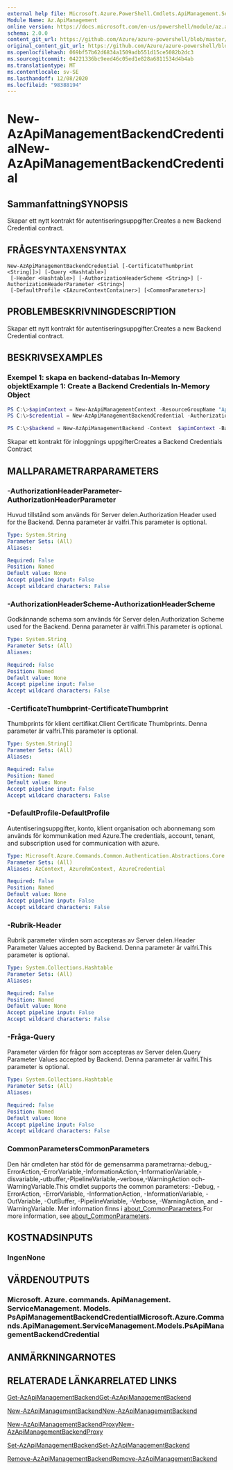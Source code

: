 ```yaml
---
external help file: Microsoft.Azure.PowerShell.Cmdlets.ApiManagement.ServiceManagement.dll-Help.xml
Module Name: Az.ApiManagement
online version: https://docs.microsoft.com/en-us/powershell/module/az.apimanagement/new-azapimanagementbackendcredential
schema: 2.0.0
content_git_url: https://github.com/Azure/azure-powershell/blob/master/src/ApiManagement/ApiManagement/help/New-AzApiManagementBackendCredential.md
original_content_git_url: https://github.com/Azure/azure-powershell/blob/master/src/ApiManagement/ApiManagement/help/New-AzApiManagementBackendCredential.md
ms.openlocfilehash: 069bf57b62d6834a1509adb551d15ce5082b2dc3
ms.sourcegitcommit: 04221336bc9eed46c05ed1e828a6811534d4b4ab
ms.translationtype: MT
ms.contentlocale: sv-SE
ms.lasthandoff: 12/08/2020
ms.locfileid: "98388194"
---
```

# <span data-ttu-id="c6e77-101">New-AzApiManagementBackendCredential</span><span class="sxs-lookup"><span data-stu-id="c6e77-101">New-AzApiManagementBackendCredential</span></span>

## <span data-ttu-id="c6e77-102">Sammanfattning</span><span class="sxs-lookup"><span data-stu-id="c6e77-102">SYNOPSIS</span></span>
<span data-ttu-id="c6e77-103">Skapar ett nytt kontrakt för autentiseringsuppgifter.</span><span class="sxs-lookup"><span data-stu-id="c6e77-103">Creates a new Backend Credential contract.</span></span>

## <span data-ttu-id="c6e77-104">FRÅGESYNTAXEN</span><span class="sxs-lookup"><span data-stu-id="c6e77-104">SYNTAX</span></span>

```
New-AzApiManagementBackendCredential [-CertificateThumbprint <String[]>] [-Query <Hashtable>]
 [-Header <Hashtable>] [-AuthorizationHeaderScheme <String>] [-AuthorizationHeaderParameter <String>]
 [-DefaultProfile <IAzureContextContainer>] [<CommonParameters>]
```

## <span data-ttu-id="c6e77-105">PROBLEMBESKRIVNING</span><span class="sxs-lookup"><span data-stu-id="c6e77-105">DESCRIPTION</span></span>
<span data-ttu-id="c6e77-106">Skapar ett nytt kontrakt för autentiseringsuppgifter.</span><span class="sxs-lookup"><span data-stu-id="c6e77-106">Creates a new Backend Credential contract.</span></span>

## <span data-ttu-id="c6e77-107">BESKRIVS</span><span class="sxs-lookup"><span data-stu-id="c6e77-107">EXAMPLES</span></span>

### <span data-ttu-id="c6e77-108">Exempel 1: skapa en backend-databas In-Memory objekt</span><span class="sxs-lookup"><span data-stu-id="c6e77-108">Example 1: Create a Backend Credentials In-Memory Object</span></span>
```powershell
PS C:\>$apimContext = New-AzApiManagementContext -ResourceGroupName "Api-Default-WestUS" -ServiceName "contoso"
PS C:\>$credential = New-AzApiManagementBackendCredential -AuthorizationHeaderScheme basic -AuthorizationHeaderParameter opensesame -Query @{"sv" = @('xx', 'bb'); "sr" = @('cc')} -Header @{"x-my-1" = @('val1', 'val2')}

PS C:\>$backend = New-AzApiManagementBackend -Context  $apimContext -BackendId 123 -Url 'https://contoso.com/awesomeapi' -Protocol http -Title "first backend" -SkipCertificateChainValidation $true -Credential $credential -Description "my backend"
```

<span data-ttu-id="c6e77-109">Skapar ett kontrakt för inloggnings uppgifter</span><span class="sxs-lookup"><span data-stu-id="c6e77-109">Creates a Backend Credentials Contract</span></span>

## <span data-ttu-id="c6e77-110">MALLPARAMETRAR</span><span class="sxs-lookup"><span data-stu-id="c6e77-110">PARAMETERS</span></span>

### <span data-ttu-id="c6e77-111">-AuthorizationHeaderParameter</span><span class="sxs-lookup"><span data-stu-id="c6e77-111">-AuthorizationHeaderParameter</span></span>
<span data-ttu-id="c6e77-112">Huvud tillstånd som används för Server delen.</span><span class="sxs-lookup"><span data-stu-id="c6e77-112">Authorization Header used for the Backend.</span></span>
<span data-ttu-id="c6e77-113">Denna parameter är valfri.</span><span class="sxs-lookup"><span data-stu-id="c6e77-113">This parameter is optional.</span></span>

```yaml
Type: System.String
Parameter Sets: (All)
Aliases:

Required: False
Position: Named
Default value: None
Accept pipeline input: False
Accept wildcard characters: False
```

### <span data-ttu-id="c6e77-114">-AuthorizationHeaderScheme</span><span class="sxs-lookup"><span data-stu-id="c6e77-114">-AuthorizationHeaderScheme</span></span>
<span data-ttu-id="c6e77-115">Godkännande schema som används för Server delen.</span><span class="sxs-lookup"><span data-stu-id="c6e77-115">Authorization Scheme used for the Backend.</span></span>
<span data-ttu-id="c6e77-116">Denna parameter är valfri.</span><span class="sxs-lookup"><span data-stu-id="c6e77-116">This parameter is optional.</span></span>

```yaml
Type: System.String
Parameter Sets: (All)
Aliases:

Required: False
Position: Named
Default value: None
Accept pipeline input: False
Accept wildcard characters: False
```

### <span data-ttu-id="c6e77-117">-CertificateThumbprint</span><span class="sxs-lookup"><span data-stu-id="c6e77-117">-CertificateThumbprint</span></span>
<span data-ttu-id="c6e77-118">Thumbprints för klient certifikat.</span><span class="sxs-lookup"><span data-stu-id="c6e77-118">Client Certificate Thumbprints.</span></span>
<span data-ttu-id="c6e77-119">Denna parameter är valfri.</span><span class="sxs-lookup"><span data-stu-id="c6e77-119">This parameter is optional.</span></span>

```yaml
Type: System.String[]
Parameter Sets: (All)
Aliases:

Required: False
Position: Named
Default value: None
Accept pipeline input: False
Accept wildcard characters: False
```

### <span data-ttu-id="c6e77-120">-DefaultProfile</span><span class="sxs-lookup"><span data-stu-id="c6e77-120">-DefaultProfile</span></span>
<span data-ttu-id="c6e77-121">Autentiseringsuppgifter, konto, klient organisation och abonnemang som används för kommunikation med Azure.</span><span class="sxs-lookup"><span data-stu-id="c6e77-121">The credentials, account, tenant, and subscription used for communication with azure.</span></span>

```yaml
Type: Microsoft.Azure.Commands.Common.Authentication.Abstractions.Core.IAzureContextContainer
Parameter Sets: (All)
Aliases: AzContext, AzureRmContext, AzureCredential

Required: False
Position: Named
Default value: None
Accept pipeline input: False
Accept wildcard characters: False
```

### <span data-ttu-id="c6e77-122">-Rubrik</span><span class="sxs-lookup"><span data-stu-id="c6e77-122">-Header</span></span>
<span data-ttu-id="c6e77-123">Rubrik parameter värden som accepteras av Server delen.</span><span class="sxs-lookup"><span data-stu-id="c6e77-123">Header Parameter Values accepted by Backend.</span></span>
<span data-ttu-id="c6e77-124">Denna parameter är valfri.</span><span class="sxs-lookup"><span data-stu-id="c6e77-124">This parameter is optional.</span></span>

```yaml
Type: System.Collections.Hashtable
Parameter Sets: (All)
Aliases:

Required: False
Position: Named
Default value: None
Accept pipeline input: False
Accept wildcard characters: False
```

### <span data-ttu-id="c6e77-125">-Fråga</span><span class="sxs-lookup"><span data-stu-id="c6e77-125">-Query</span></span>
<span data-ttu-id="c6e77-126">Parameter värden för frågor som accepteras av Server delen.</span><span class="sxs-lookup"><span data-stu-id="c6e77-126">Query Parameter Values accepted by Backend.</span></span>
<span data-ttu-id="c6e77-127">Denna parameter är valfri.</span><span class="sxs-lookup"><span data-stu-id="c6e77-127">This parameter is optional.</span></span>

```yaml
Type: System.Collections.Hashtable
Parameter Sets: (All)
Aliases:

Required: False
Position: Named
Default value: None
Accept pipeline input: False
Accept wildcard characters: False
```

### <span data-ttu-id="c6e77-128">CommonParameters</span><span class="sxs-lookup"><span data-stu-id="c6e77-128">CommonParameters</span></span>
<span data-ttu-id="c6e77-129">Den här cmdleten har stöd för de gemensamma parametrarna:-debug,-ErrorAction,-ErrorVariable,-InformationAction,-InformationVariable,-disvariable,-utbuffer,-PipelineVariable,-verbose,-WarningAction och-WarningVariable.</span><span class="sxs-lookup"><span data-stu-id="c6e77-129">This cmdlet supports the common parameters: -Debug, -ErrorAction, -ErrorVariable, -InformationAction, -InformationVariable, -OutVariable, -OutBuffer, -PipelineVariable, -Verbose, -WarningAction, and -WarningVariable.</span></span> <span data-ttu-id="c6e77-130">Mer information finns i [about_CommonParameters](http://go.microsoft.com/fwlink/?LinkID=113216).</span><span class="sxs-lookup"><span data-stu-id="c6e77-130">For more information, see [about_CommonParameters](http://go.microsoft.com/fwlink/?LinkID=113216).</span></span>

## <span data-ttu-id="c6e77-131">KOSTNADS</span><span class="sxs-lookup"><span data-stu-id="c6e77-131">INPUTS</span></span>

### <span data-ttu-id="c6e77-132">Ingen</span><span class="sxs-lookup"><span data-stu-id="c6e77-132">None</span></span>

## <span data-ttu-id="c6e77-133">VÄRDEN</span><span class="sxs-lookup"><span data-stu-id="c6e77-133">OUTPUTS</span></span>

### <span data-ttu-id="c6e77-134">Microsoft. Azure. commands. ApiManagement. ServiceManagement. Models. PsApiManagementBackendCredential</span><span class="sxs-lookup"><span data-stu-id="c6e77-134">Microsoft.Azure.Commands.ApiManagement.ServiceManagement.Models.PsApiManagementBackendCredential</span></span>

## <span data-ttu-id="c6e77-135">ANMÄRKNINGAR</span><span class="sxs-lookup"><span data-stu-id="c6e77-135">NOTES</span></span>

## <span data-ttu-id="c6e77-136">RELATERADE LÄNKAR</span><span class="sxs-lookup"><span data-stu-id="c6e77-136">RELATED LINKS</span></span>

[<span data-ttu-id="c6e77-137">Get-AzApiManagementBackend</span><span class="sxs-lookup"><span data-stu-id="c6e77-137">Get-AzApiManagementBackend</span></span>](./Get-AzApiManagementBackend.md)

[<span data-ttu-id="c6e77-138">New-AzApiManagementBackend</span><span class="sxs-lookup"><span data-stu-id="c6e77-138">New-AzApiManagementBackend</span></span>](./New-AzApiManagementBackend.md)

[<span data-ttu-id="c6e77-139">New-AzApiManagementBackendProxy</span><span class="sxs-lookup"><span data-stu-id="c6e77-139">New-AzApiManagementBackendProxy</span></span>](./New-AzApiManagementBackendProxy.md)

[<span data-ttu-id="c6e77-140">Set-AzApiManagementBackend</span><span class="sxs-lookup"><span data-stu-id="c6e77-140">Set-AzApiManagementBackend</span></span>](./Set-AzApiManagementBackend.md)

[<span data-ttu-id="c6e77-141">Remove-AzApiManagementBackend</span><span class="sxs-lookup"><span data-stu-id="c6e77-141">Remove-AzApiManagementBackend</span></span>](./Remove-AzApiManagementBackend.md)
